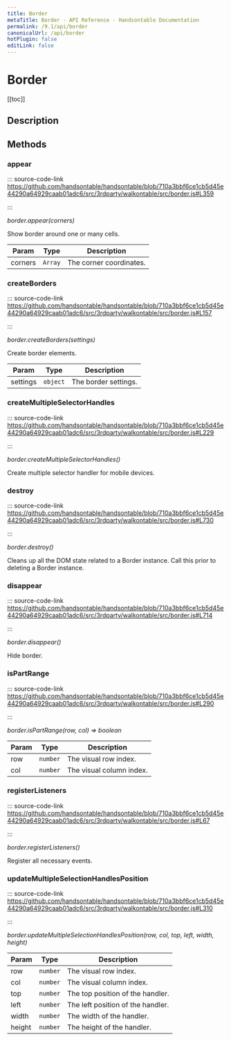 ```yaml
---
title: Border
metaTitle: Border - API Reference - Handsontable Documentation
permalink: /9.1/api/border
canonicalUrl: /api/border
hotPlugin: false
editLink: false
---
```


# Border

[[toc]]

## Description


## Methods

### appear
  
::: source-code-link https://github.com/handsontable/handsontable/blob/710a3bbf6ce1cb5d45e44290a64929caab01adc6/src/3rdparty/walkontable/src/border.js#L359

:::

_border.appear(corners)_

Show border around one or many cells.


| Param | Type | Description |
| --- | --- | --- |
| corners | `Array` | The corner coordinates. |



### createBorders
  
::: source-code-link https://github.com/handsontable/handsontable/blob/710a3bbf6ce1cb5d45e44290a64929caab01adc6/src/3rdparty/walkontable/src/border.js#L157

:::

_border.createBorders(settings)_

Create border elements.


| Param | Type | Description |
| --- | --- | --- |
| settings | `object` | The border settings. |



### createMultipleSelectorHandles
  
::: source-code-link https://github.com/handsontable/handsontable/blob/710a3bbf6ce1cb5d45e44290a64929caab01adc6/src/3rdparty/walkontable/src/border.js#L229

:::

_border.createMultipleSelectorHandles()_

Create multiple selector handler for mobile devices.



### destroy
  
::: source-code-link https://github.com/handsontable/handsontable/blob/710a3bbf6ce1cb5d45e44290a64929caab01adc6/src/3rdparty/walkontable/src/border.js#L730

:::

_border.destroy()_

Cleans up all the DOM state related to a Border instance. Call this prior to deleting a Border instance.



### disappear
  
::: source-code-link https://github.com/handsontable/handsontable/blob/710a3bbf6ce1cb5d45e44290a64929caab01adc6/src/3rdparty/walkontable/src/border.js#L714

:::

_border.disappear()_

Hide border.



### isPartRange
  
::: source-code-link https://github.com/handsontable/handsontable/blob/710a3bbf6ce1cb5d45e44290a64929caab01adc6/src/3rdparty/walkontable/src/border.js#L290

:::

_border.isPartRange(row, col) ⇒ boolean_


| Param | Type | Description |
| --- | --- | --- |
| row | `number` | The visual row index. |
| col | `number` | The visual column index. |



### registerListeners
  
::: source-code-link https://github.com/handsontable/handsontable/blob/710a3bbf6ce1cb5d45e44290a64929caab01adc6/src/3rdparty/walkontable/src/border.js#L67

:::

_border.registerListeners()_

Register all necessary events.



### updateMultipleSelectionHandlesPosition
  
::: source-code-link https://github.com/handsontable/handsontable/blob/710a3bbf6ce1cb5d45e44290a64929caab01adc6/src/3rdparty/walkontable/src/border.js#L310

:::

_border.updateMultipleSelectionHandlesPosition(row, col, top, left, width, height)_


| Param | Type | Description |
| --- | --- | --- |
| row | `number` | The visual row index. |
| col | `number` | The visual column index. |
| top | `number` | The top position of the handler. |
| left | `number` | The left position of the handler. |
| width | `number` | The width of the handler. |
| height | `number` | The height of the handler. |


